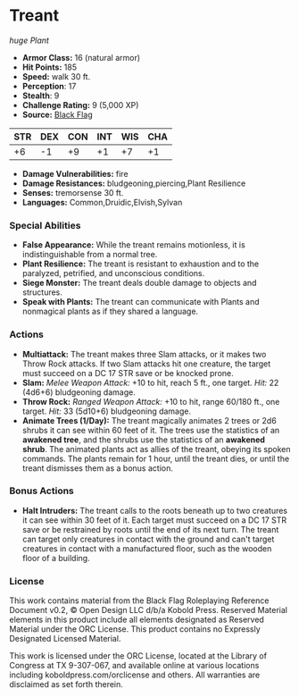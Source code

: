 # Treant

*huge* *Plant*

- **Armor Class:** 16 (natural armor)
- **Hit Points:** 185 
- **Speed:** walk 30 ft.
- **Perception**: 17
- **Stealth**: 9
- **Challenge Rating:** 9 (5,000 XP)
- **Source:** [Black Flag](https://koboldpress.com/kpstore/product/tovrpg-pg-mv/)

| STR | DEX | CON | INT | WIS | CHA |
| --- | --- | --- | --- | --- | --- |
| +6 | -1 | +9 | +1 | +7 | +1 |

- **Damage Vulnerabilities:** fire
- **Damage Resistances:** bludgeoning,piercing,Plant Resilience
- **Senses:** tremorsense 30 ft.
- **Languages:** Common,Druidic,Elvish,Sylvan

### Special Abilities

- **False Appearance:** While the treant remains motionless, it is indistinguishable from a normal tree.
- **Plant Resilience:** The treant is resistant to exhaustion and to the paralyzed, petrified, and unconscious conditions.
- **Siege Monster:** The treant deals double damage to objects and structures.
- **Speak with Plants:** The treant can communicate with Plants and nonmagical plants as if they shared a language.

### Actions

- **Multiattack:** The treant makes three Slam attacks, or it makes two Throw Rock attacks. If two Slam attacks hit one creature, the target must succeed on a DC 17 STR save or be knocked prone.
- **Slam:** _Melee Weapon Attack:_ +10 to hit, reach 5 ft., one target. _Hit:_ 22 (4d6+6) bludgeoning damage.
- **Throw Rock:** _Ranged Weapon Attack:_ +10 to hit, range 60/180 ft., one target. _Hit:_ 33 (5d10+6) bludgeoning damage.
- **Animate Trees (1/Day):** The treant magically animates 2 trees or 2d6 shrubs it can see within 60 feet of it. The trees use the statistics of an **awakened tree**, and the shrubs use the statistics of an **awakened shrub**. The animated plants act as allies of the treant, obeying its spoken commands. The plants remain for 1 hour, until the treant dies, or until the treant dismisses them as a bonus action.

### Bonus Actions

- **Halt Intruders:** The treant calls to the roots beneath up to two creatures it can see within 30 feet of it. Each target must succeed on a DC 17 STR save or be restrained by roots until the end of its next turn. The treant can target only creatures in contact with the ground and can't target creatures in contact with a manufactured floor, such as the wooden floor of a building.


### License

This work contains material from the Black Flag Roleplaying Reference Document v0.2, © Open Design LLC d/b/a Kobold Press. Reserved Material elements in this product include all elements designated as Reserved Material under the ORC License. This product contains no Expressly Designated Licensed Material.

This work is licensed under the ORC License, located at the Library of Congress at TX 9-307-067, and available online at various locations including koboldpress.com/orclicense and others. All warranties are disclaimed as set forth therein.
